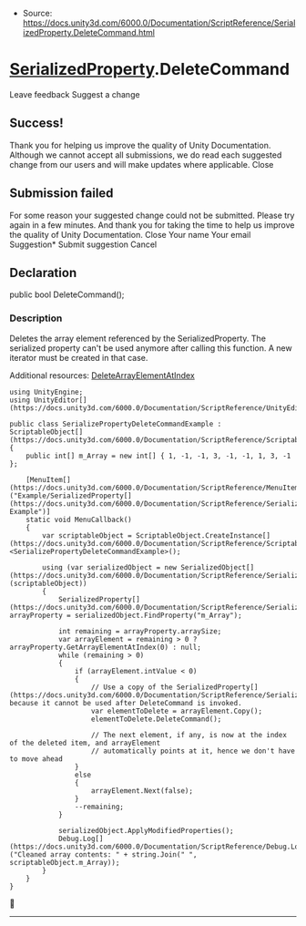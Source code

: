* Source: https://docs.unity3d.com/6000.0/Documentation/ScriptReference/SerializedProperty.DeleteCommand.html

#  [SerializedProperty](https://docs.unity3d.com/6000.0/Documentation/ScriptReference/SerializedProperty.html).DeleteCommand
Leave feedback
Suggest a change
## Success!
Thank you for helping us improve the quality of Unity Documentation. Although we cannot accept all submissions, we do read each suggested change from our users and will make updates where applicable.
Close
## Submission failed
For some reason your suggested change could not be submitted. Please <a>try again</a> in a few minutes. And thank you for taking the time to help us improve the quality of Unity Documentation.
Close
Your name Your email Suggestion* Submit suggestion
Cancel
## Declaration
public bool DeleteCommand(); 
### Description
Deletes the array element referenced by the SerializedProperty.
The serialized property can't be used anymore after calling this function. A new iterator must be created in that case.  
  
Additional resources: [DeleteArrayElementAtIndex](https://docs.unity3d.com/6000.0/Documentation/ScriptReference/SerializedProperty.DeleteArrayElementAtIndex.html)
```
using UnityEngine;
using UnityEditor[](https://docs.unity3d.com/6000.0/Documentation/ScriptReference/UnityEditor.html);  
  
public class SerializePropertyDeleteCommandExample : ScriptableObject[](https://docs.unity3d.com/6000.0/Documentation/ScriptReference/ScriptableObject.html)
{
    public int[] m_Array = new int[] { 1, -1, -1, 3, -1, -1, 1, 3, -1 };  
  
    [MenuItem[](https://docs.unity3d.com/6000.0/Documentation/ScriptReference/MenuItem.html)("Example/SerializedProperty[](https://docs.unity3d.com/6000.0/Documentation/ScriptReference/SerializedProperty.html)/DeleteCommand Example")]
    static void MenuCallback()
    {
        var scriptableObject = ScriptableObject.CreateInstance[](https://docs.unity3d.com/6000.0/Documentation/ScriptReference/ScriptableObject.CreateInstance.html)<SerializePropertyDeleteCommandExample>();  
  
        using (var serializedObject = new SerializedObject[](https://docs.unity3d.com/6000.0/Documentation/ScriptReference/SerializedObject.html)(scriptableObject))
        {
            SerializedProperty[](https://docs.unity3d.com/6000.0/Documentation/ScriptReference/SerializedProperty.html) arrayProperty = serializedObject.FindProperty("m_Array");  
  
            int remaining = arrayProperty.arraySize;
            var arrayElement = remaining > 0 ? arrayProperty.GetArrayElementAtIndex(0) : null;
            while (remaining > 0)
            {
                if (arrayElement.intValue < 0)
                {
                    // Use a copy of the SerializedProperty[](https://docs.unity3d.com/6000.0/Documentation/ScriptReference/SerializedProperty.html) because it cannot be used after DeleteCommand is invoked.
                    var elementToDelete = arrayElement.Copy();
                    elementToDelete.DeleteCommand();  
  
                    // The next element, if any, is now at the index of the deleted item, and arrayElement
                    // automatically points at it, hence we don't have to move ahead
                }
                else
                {
                    arrayElement.Next(false);
                }
                --remaining;
            }  
  
            serializedObject.ApplyModifiedProperties();
            Debug.Log[](https://docs.unity3d.com/6000.0/Documentation/ScriptReference/Debug.Log.html)("Cleaned array contents: " + string.Join(" ", scriptableObject.m_Array));
        }
    }
}

```

* * *
